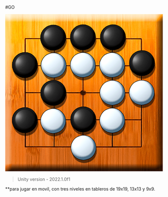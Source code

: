 #GO

![](https://github.com/camilo1962/Go/blob/main/Assets/Sprites/icono.png)


> Unity version - 2022.1.0f1

**para jugar en movil, con tres niveles en tableros de 19x19, 13x13 y 9x9.

